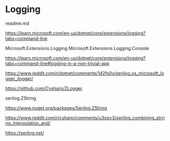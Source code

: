 # Logging

readme.md

https://learn.microsoft.com/en-us/dotnet/core/extensions/logging?tabs=command-line

Microsoft.Extensions.Logging
Microsoft.Extensions.Logging.Console

https://learn.microsoft.com/en-us/dotnet/core/extensions/logging?tabs=command-line#logging-in-a-non-trivial-app

https://www.reddit.com/r/dotnet/comments/142fs0y/serilog_vs_microsoft_logger_ilogger/


https://github.com/Cysharp/ZLogger

serilog.ZString

https://www.nuget.org/packages/Serilog.ZString

https://www.reddit.com/r/csharp/comments/u3cpc3/serilog_combining_strring_interpolation_and/

https://serilog.net/
